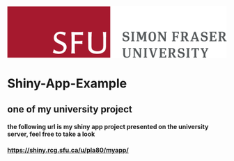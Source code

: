 ![alt text](https://github.com/JJeerryyy/Shiny-App-Example/blob/master/SFU_horizontal_logo_rgb.png "Logo Title Text 1")
# Shiny-App-Example
## one of my university project

#### the following url is my shiny app project presented on the university server, feel free to take a look
#### https://shiny.rcg.sfu.ca/u/pla80/myapp/

 

